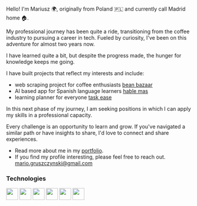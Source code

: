 Hello! I'm Mariusz 🌍, originally from Poland 🇵🇱 and currently call Madrid home 🏠.

My professional journey has been quite a ride, transitioning from the coffee industry to pursuing a career in tech. Fueled by curiosity, I've been on this adventure for almost two years now.

I have learned quite a bit, but despite the progress made, the hunger for knowledge keeps me going.

I have built projects that reflect my interests and include:

* web scraping project for coffee enthusiasts [bean bazaar](https://beanbazaar.netlify.app/)
* AI based app for Spanish language learners [hable mas](https://hable.netlify.app/)
* learning planner for everyone [task ease](https://taskease-app.netlify.app/)

In this next phase of my journey, I am seeking positions in which I can apply my skills in a professional capacity.  

Every challenge is an opportunity to learn and grow. If you've navigated a similar path or have insights to share, I'd love to connect and share experiences.

* Read more about me in my [portfolio](https://www.mariuszgruszczynski.com/).
* If you find my profile interesting, please feel free to reach out. mario.gruszczynski@gmail.com

  
### Technologies
<p>
<img width ='32px' src ='https://raw.githubusercontent.com/rahulbanerjee26/githubAboutMeGenerator/main/icons/javascript.svg'>
<img width ='32px' src ='https://raw.githubusercontent.com/rahulbanerjee26/githubAboutMeGenerator/main/icons/typescript.svg'>
<img width ='32px' src ='https://raw.githubusercontent.com/rahulbanerjee26/githubAboutMeGenerator/main/icons/reactjs.svg'>
<img width ='32px' src ='https://raw.githubusercontent.com/rahulbanerjee26/githubAboutMeGenerator/main/icons/nodejs.svg'>
<img width ='32px' src ='https://raw.githubusercontent.com/rahulbanerjee26/githubAboutMeGenerator/main/icons/express.svg'>
<img width ='32px' src ='https://raw.githubusercontent.com/rahulbanerjee26/githubAboutMeGenerator/main/icons/mongodb.svg'>
</p>







